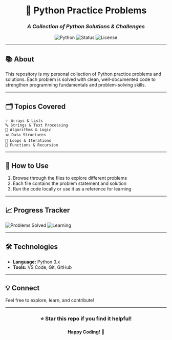 <div align="center">

# 🐍 Python Practice Problems

### *A Collection of Python Solutions & Challenges*

![Python](https://img.shields.io/badge/Python-3776AB?style=for-the-badge&logo=python&logoColor=white)
![Status](https://img.shields.io/badge/Status-Active-success?style=for-the-badge)
![License](https://img.shields.io/badge/License-MIT-blue?style=for-the-badge)

</div>

---

## 📚 About

This repository is my personal collection of Python practice problems and solutions. Each problem is solved with clean, well-documented code to strengthen programming fundamentals and problem-solving skills.

---

## 🗂️ Topics Covered

```
✨ Arrays & Lists
🔤 Strings & Text Processing  
🧮 Algorithms & Logic
📊 Data Structures
🔄 Loops & Iterations
🎯 Functions & Recursion
```

---

## 🚀 How to Use

1. Browse through the files to explore different problems
2. Each file contains the problem statement and solution
3. Run the code locally or use it as a reference for learning

---

## 📈 Progress Tracker

![Problems Solved](https://img.shields.io/badge/Problems%20Solved-Growing-brightgreen?style=flat-square)
![Learning](https://img.shields.io/badge/Learning-In%20Progress-orange?style=flat-square)

---

## 🛠️ Technologies

- **Language:** Python 3.x
- **Tools:** VS Code, Git, GitHub

---

## 💡 Connect

Feel free to explore, learn, and contribute!

---

<div align="center">

### ⭐ Star this repo if you find it helpful!

**Happy Coding!** 🎉

</div>
